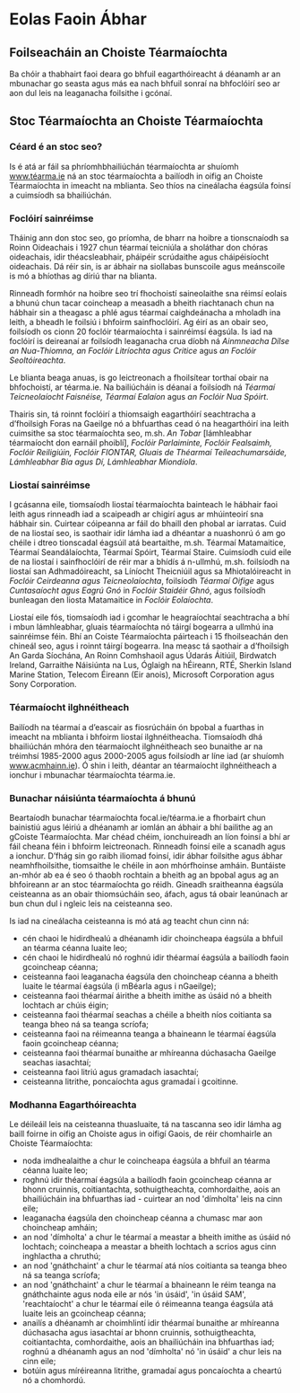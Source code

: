 # Eolas Faoin Ábhar

## Foilseacháin an Choiste Téarmaíochta

Ba chóir a thabhairt faoi deara go bhfuil eagarthóireacht á déanamh ar an mbunachar go seasta agus más ea nach bhfuil sonraí na bhfoclóirí seo ar aon dul leis na leaganacha foilsithe i gcónaí.

## Stoc Téarmaíochta an Choiste Téarmaíochta

### Céard é an stoc seo?

Is é atá ar fáil sa phríomhbhailiúchán téarmaíochta ar shuíomh www.téarma.ie ná an stoc téarmaíochta a bailíodh in oifig an Choiste Téarmaíochta in imeacht na mblianta. Seo thíos na cineálacha éagsúla foinsí a cuimsíodh sa bhailiúchán.

### Foclóirí sainréimse

Tháinig ann don stoc seo, go príomha, de bharr na hoibre a tionscnaíodh sa Roinn Oideachais i 1927 chun téarmaí teicniúla a sholáthar don chóras oideachais, idir théacsleabhair, pháipéir scrúdaithe agus cháipéisíocht oideachais. Dá réir sin, is ar ábhair na siollabas bunscoile agus meánscoile is mó a bhíothas ag díriú thar na blianta.

Rinneadh formhór na hoibre seo trí fhochoistí saineolaithe sna réimsí eolais a bhunú chun tacar coincheap a measadh a bheith riachtanach chun na hábhair sin a theagasc a phlé agus téarmaí caighdeánacha a mholadh ina leith, a bheadh le foilsiú i bhfoirm sainfhoclóirí. Ag éirí as an obair seo, foilsíodh os cionn 20 foclóir téarmaíochta i sainréimsí éagsúla. Is iad na foclóirí is deireanaí ar foilsíodh leaganacha crua díobh ná *Ainmneacha Dílse an Nua-Thiomna, an Foclóir Litríochta agus Critice* agus *an Foclóir Seoltóireachta*.

Le blianta beaga anuas, is go leictreonach a fhoilsítear torthaí obair na bhfochoistí, ar téarma.ie. Na bailiúcháin is déanaí a foilsíodh ná *Téarmaí Teicneolaíocht Faisnéise, Téarmaí Ealaíon* agus *an Foclóir Nua Spóirt*.  

Thairis sin, tá roinnt foclóirí a thiomsaigh eagarthóirí seachtracha a d’fhoilsigh Foras na Gaeilge nó a bhfuarthas cead ó na heagarthóirí ina leith cuimsithe sa stoc téarmaíochta seo, m.sh. *An Tobar* [lámhleabhar téarmaíocht don earnáil phoiblí], *Foclóir Parlaiminte, Foclóir Fealsaimh, Foclóir Reiligiúin, Foclóir FIONTAR, Gluais de Théarmaí Teileachumarsáide, Lámhleabhar Bia agus Dí, Lámhleabhar Miondíola*.

### Liostaí sainréimse

I gcásanna eile, tiomsaíodh liostaí téarmaíochta bainteach le hábhair faoi leith agus rinneadh iad a scaipeadh ar chigirí agus ar mhúinteoirí sna hábhair sin. Cuirtear cóipeanna ar fáil do bhaill den phobal ar iarratas. Cuid de na liostaí seo, is saothair idir lámha iad a dhéantar a nuashonrú ó am go chéile i dtreo tionscadal éagsúil atá beartaithe, m.sh. Téarmaí Matamaitice, Téarmaí Seandálaíochta, Téarmaí Spóirt, Téarmaí Staire. Cuimsíodh cuid eile de na liostaí i sainfhoclóirí de réir mar a bhídís á n-ullmhú, m.sh. foilsíodh na liostaí san Adhmadóireacht, sa Líníocht Theicniúil agus sa Mhiotalóireacht in *Foclóir Ceirdeanna agus Teicneolaíochta*, foilsíodh *Téarmaí Oifige* agus *Cuntasaíocht agus Eagrú Gnó* in *Foclóir Staidéir Ghnó*, agus foilsíodh bunleagan den liosta Matamaitice in *Foclóir Eolaíochta*.

Liostaí eile fós, tiomsaíodh iad i gcomhar le heagraíochtaí seachtracha a bhí i mbun lámhleabhar, gluais téarmaíochta nó táirgí bogearra a ullmhú ina sainréimse féin. Bhí an Coiste Téarmaíochta páirteach i 15 fhoilseachán den chineál seo, agus i roinnt táirgí bogearra. Ina measc tá saothair a d’fhoilsigh An Garda Síochána, An Roinn Comhshaoil agus Údarás Áitiúil, Birdwatch Ireland, Garraithe Náisiúnta na Lus, Óglaigh na hÉireann, RTÉ, Sherkin Island Marine Station, Telecom Éireann (Eir anois), Microsoft Corporation agus Sony Corporation.

### Téarmaíocht ilghnéitheach

Bailíodh na téarmaí a d’eascair as fiosrúcháin ón bpobal a fuarthas in imeacht na mblianta i bhfoirm liostaí ilghnéitheacha. Tiomsaíodh dhá bhailiúchán mhóra den téarmaíocht ilghnéitheach seo bunaithe ar na tréimhsí 1985-2000 agus 2000-2005 agus foilsíodh ar líne iad (ar shuíomh www.acmhainn.ie). Ó shin i leith, déantar an téarmaíocht ilghnéitheach a ionchur i mbunachar téarmaíochta téarma.ie.

### Bunachar náisiúnta téarmaíochta á bhunú

Beartaíodh bunachar téarmaíochta focal.ie/téarma.ie a fhorbairt chun bainistiú agus léiriú a dhéanamh ar iomlán an ábhair a bhí bailithe ag an gCoiste Téarmaíochta. Mar chéad chéim, ionchuireadh an líon foinsí a bhí ar fáil cheana féin i bhfoirm leictreonach. Rinneadh foinsí eile a scanadh agus a ionchur. D’fhág sin go raibh iliomad foinsí, idir ábhar foilsithe agus ábhar neamhfhoilsithe, tiomsaithe le chéile in aon mhórfhoinse amháin. Buntáiste an-mhór ab ea é seo ó thaobh rochtain a bheith ag an bpobal agus ag an bhfoireann ar an stoc téarmaíochta go réidh. Gineadh sraitheanna éagsúla ceisteanna as an obair thiomsúcháin seo, áfach, agus tá obair leanúnach ar bun chun dul i ngleic leis na ceisteanna seo.

Is iad na cineálacha ceisteanna is mó atá ag teacht chun cinn ná:

- cén chaoi le hidirdhealú a dhéanamh idir choincheapa éagsúla a bhfuil an téarma céanna luaite leo;
- cén chaoi le hidirdhealú nó roghnú idir théarmaí éagsúla a bailíodh faoin gcoincheap céanna;
- ceisteanna faoi leaganacha éagsúla den choincheap céanna a bheith luaite le téarmaí éagsúla (i mBéarla agus i nGaeilge);
- ceisteanna faoi théarmaí áirithe a bheith imithe as úsáid nó a bheith lochtach ar chúis éigin;
- ceisteanna faoi théarmaí seachas a chéile a bheith níos coitianta sa teanga bheo ná sa teanga scríofa;
- ceisteanna faoi na réimeanna teanga a bhaineann le téarmaí éagsúla faoin gcoincheap céanna;
- ceisteanna faoi théarmaí bunaithe ar mhíreanna dúchasacha Gaeilge seachas iasachtaí;
- ceisteanna faoi litriú agus gramadach iasachtaí;
- ceisteanna litrithe, poncaíochta agus gramadaí i gcoitinne.

### Modhanna Eagarthóireachta

Le déileáil leis na ceisteanna thuasluaite, tá na tascanna seo idir lámha ag baill foirne in oifig an Choiste agus in oifigí Gaois, de réir chomhairle an Choiste Téarmaíochta:

- noda imdhealaithe a chur le coincheapa éagsúla a bhfuil an téarma céanna luaite leo;
- roghnú idir théarmaí éagsúla a bailíodh faoin gcoincheap céanna ar bhonn cruinnis, coitiantachta, sothuigtheachta, comhordaithe, aois an bhailiúcháin ina bhfuarthas iad - cuirtear an nod 'dímholta' leis na cinn eile;
- leaganacha éagsúla den choincheap céanna a chumasc mar aon choincheap amháin;
- an nod 'dímholta' a chur le téarmaí a meastar a bheith imithe as úsáid nó lochtach; coincheapa a meastar a bheith lochtach a scrios agus cinn inghlactha a chruthú;
- an nod 'gnáthchaint' a chur le téarmaí atá níos coitianta sa teanga bheo ná sa teanga scríofa;
- an nod 'gnáthchaint' a chur le téarmaí a bhaineann le réim teanga na gnáthchainte agus noda eile ar nós 'in úsáid', 'in úsáid SAM', 'reachtaíocht' a chur le téarmaí eile ó réimeanna teanga éagsúla atá luaite leis an gcoincheap céanna;
- anailís a dhéanamh ar choimhlintí idir théarmaí bunaithe ar mhíreanna dúchasacha agus iasachtaí ar bhonn cruinnis, sothuigtheachta, coitiantachta, comhordaithe, aois an bhailiúcháin ina bhfuarthas iad; roghnú a dhéanamh agus an nod 'dímholta' nó 'in úsáid' a chur leis na cinn eile;
- botúin agus míréireanna litrithe, gramadaí agus poncaíochta a cheartú nó a chomhordú.
